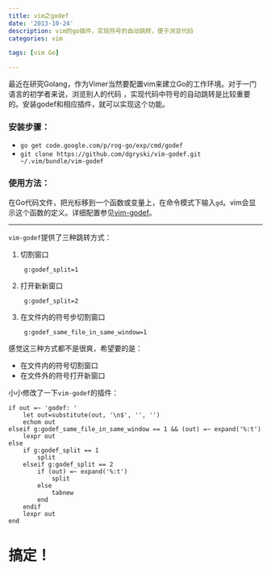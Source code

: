 ```yaml
---
title: vim之godef
date: '2013-10-24'
description: vim的go插件，实现符号的自动跳转，便于浏览代码
categories: vim

tags: [vim Go]

---
```


最近在研究Golang，作为Vimer当然要配置vim来建立Go的工作环境。对于一门语言的初学者来说，浏览别人的代码
，实现代码中符号的自动跳转是比较重要的。安装godef和相应插件，就可以实现这个功能。

### 安装步骤：

* `go get code.google.com/p/rog-go/exp/cmd/godef`
* `git clone https://github.com/dgryski/vim-godef.git ~/.vim/bundle/vim-godef`

### 使用方法：

在Go代码文件，把光标移到一个函数或变量上，在命令模式下输入`gd`。vim会显示这个函数的定义。详细配置参见[vim-godef](https://github.com/dgryski/vim-godef)。

* * *

`vim-godef`提供了三种跳转方式：

1. 切割窗口

        g:godef_split=1

2. 打开新新窗口

        g:godef_split=2

3. 在文件内的符号步切割窗口

        g:godef_same_file_in_same_window=1

感觉这三种方式都不是很爽，希望要的是：

* 在文件内的符号切割窗口
* 在文件外的符号打开新窗口

小小修改了一下`vim-godef`的插件：

```
if out =~ 'godef: '
    let out=substitute(out, '\n$', '', '')
    echom out
elseif g:godef_same_file_in_same_window == 1 && (out) =~ expand('%:t')
    lexpr out
else
    if g:godef_split == 1
        split
    elseif g:godef_split == 2
        if (out) =~ expand('%:t')
            split
        else
            tabnew
        end
    endif
    lexpr out
end
```

# 搞定！
